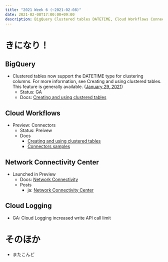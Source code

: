 ```yaml
---
title: "2021 Week 6 (~2021-02-08)"
date: 2021-02-08T17:00:00+09:00
description: BigQuery Clustered tables DATETIME, Cloud Workflows Connectors, Network Connectivity Center
---
```


# きになり！

## BigQuery
- Clustered tables now support the DATETIME type for clustering columns. For more information, see Creating and using clustered tables. This feature is generally available. ([January 29, 2021](https://cloud.google.com/bigquery/docs/release-notes#January_29_2021))
    - Status: GA
    - Docs: [Creating and using clustered tables](https://cloud.google.com/bigquery/docs/creating-clustered-tables)

## Cloud Workflows
- Preview: Connectors
    - Status: Preivew
    - Docs
        - [Creating and using clustered tables](https://cloud.google.com/workflows/docs/connectors)
        - [Connectors samples](https://cloud.google.com/workflows/docs/connectors-samples)

## Network Connectivity Center
- Launched in Preview
    - Docs: [Network Connectivity](https://cloud.google.com/network-connectivity/docs)
    - Posts
        - ja: [Network Connectivity Center](https://medium.com/google-cloud-jp/network-connectivity-center-4205a057cc02)

## Cloud Logging
- GA: Cloud Logging increased write API call limit


# そのほか

- またこんど

